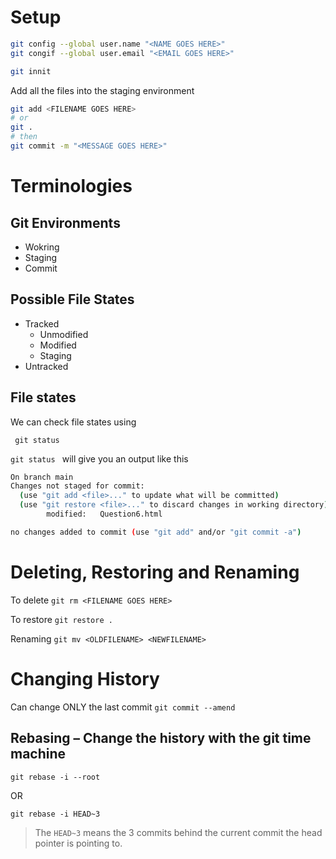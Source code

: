 # Setup

```bash
git config --global user.name "<NAME GOES HERE>"
git congif --global user.email "<EMAIL GOES HERE>"
```

```bash
git innit
```

Add all the files into the staging environment

```bash
git add <FILENAME GOES HERE>
# or
git .
# then
git commit -m "<MESSAGE GOES HERE>"
```
# Terminologies
## Git Environments

- Wokring
- Staging
- Commit

## Possible File States
- Tracked
  - Unmodified
  - Modified
  - Staging
- Untracked

## File states
We can check file states using

```git
 git status
```

`git status ` will give you an output like this
```bash
On branch main
Changes not staged for commit:
  (use "git add <file>..." to update what will be committed)
  (use "git restore <file>..." to discard changes in working directory)
        modified:   Question6.html

no changes added to commit (use "git add" and/or "git commit -a")
```

# Deleting, Restoring and Renaming

To delete
`git rm <FILENAME GOES HERE>`

To restore
`git restore .`

Renaming
`git mv <OLDFILENAME> <NEWFILENAME>`

# Changing History

Can change ONLY the last commit
`git commit --amend`

## Rebasing – Change the history with the git time machine

`git rebase -i --root`

OR

`git rebase -i HEAD~3`

> The `HEAD~3` means the 3 commits behind the current commit the head pointer is pointing to.



